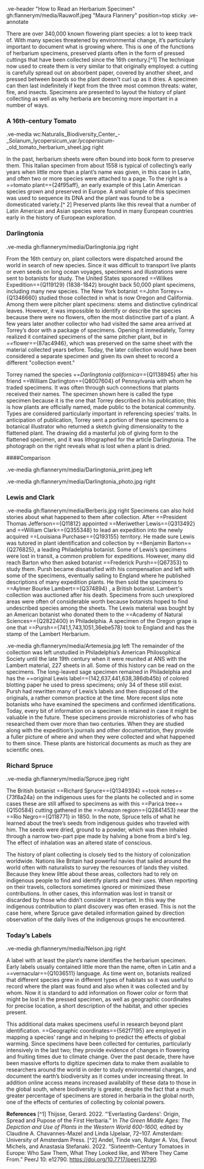 .ve-header "How to Read an Herbarium Specimen" gh:flannerym/media/Rauwolf.jpeg "Maura Flannery" position=top sticky 
.ve-annotate

There are over 340,000 known flowering plant species:  a lot to keep track of. With many species threatened by environmental change, it’s particularly important to document what is growing where. This is one of the functions of herbarium specimens, preserved plants often in the form of pressed cuttings that have been collected since the 16th century.[^1]  The technique now used to create them is very similar to that originally employed:  a cutting is carefully spread out on absorbent paper, covered by another sheet, and pressed between boards so the plant doesn't curl up as it dries. A specimen can then last indefinitely if kept from the three most common threats: water, fire, and insects.  Specimens are presented to layout the history of plant collecting as well as why herbaria are becoming more important in a number of ways.

### A 16th-century Tomato

.ve-media wc:Naturalis_Biodiversity_Center_-_Solanum_lycopersicum_var._lycopersicum_-_old_tomato_herbarium_sheet.jpg right 

In the past, herbarium sheets were often bound into book form to preserve them.  This Italian specimen from about 1558 is typical of collecting’s early years when little more than a plant’s name was given, in this case in Latin, and often two or more species were attached to a page.  To the right is a ==tomato plant=={24f95aff}, an early example of this Latin American species grown and preserved in Europe.  A small sample of this specimen was used to sequence its DNA and the plant was found to be a domesticated variety.[^ 2]  Preserved plants like this reveal that a number of Latin American and Asian species were found in many European countries early in the history of European exploration. 

### Darlingtonia

.ve-media gh:flannerym/media/Darlingtonia.jpg right

From the 16th century on, plant collectors were dispatched around the world in search of new species.  Since it was difficult to transport live plants or even seeds on long ocean voyages, specimens and illustrations were sent to botanists for study.  The United States sponsored ==Wilkes Expedition=={Q119129} (1838-1842) brought back 50,000 plant specimens, including many new species.  The New York botanist ==John Torrey=={Q1346660} studied those collected in what is now Oregon and California.  Among them were pitcher plant specimens:  stems and distinctive cylindrical leaves.  However, it was impossible to identify or describe the species because there were no flowers, often the most distinctive part of a plant.  A few years later another collector who had visited the same area arrived at Torrey’s door with a package of specimens.  Opening it immediately, Torrey realized it contained specimens of the same pitcher plant, but in ==flower=={87ac4946}, which was preserved on the same sheet with the material collected years before.  Today, the later collection would have been considered a separate specimen and given its own sheet to record a different "collection event."  

Torrey named the species ==*Darlingtonia californica*=={Q1138945} after his friend ==William Darlington=={Q8007604} of Pennsylvania with whom he traded specimens.  It was often through such connections that plants received their names.  The specimen shown here is called the type specimen because it is the one that Torrey described in his publication; this is how plants are officially named, made public to the botanical community.  Types are considered particularly important in referencing species’ traits.  In anticipation of publication, Torrey sent a portion of these specimens to a botanical illustrator who returned a sketch giving dimensionality to the flattened plant.  The drawing did a masterful job of giving form to the flattened specimen, and it was lithographed for the article Darlingtonia.  The photograph on the right reveals what is lost when a plant is dried.  

####Comparison

.ve-media gh:flannerym/media/Darlingtonia_print.jpeg left

.ve-media gh:flannerym/media/Darlingtonia_photo.jpg right  


### Lewis and Clark
.ve-media gh:flannerym/media/Berberis.jpg right 
Specimens can also hold stories about what happened to them after collection. After ==President Thomas Jefferson=={Q11812} appointed ==Meriwether Lewis=={Q313492} and ==William Clark=={Q355348} to lead an expedition into the newly acquired ==Louisiana Purchase=={Q193155} territory.  He made sure Lewis was tutored in plant identification and collection by ==Benjamin Barton=={Q276825}, a leading Philadelphia botanist.  Some of Lewis’s specimens were lost in transit, a common problem for expeditions.  However, many did reach Barton who then asked botanist ==Frederick Pursh=={Q67353} to study them. Pursh became dissatisfied with his compensation and left with some of the specimens, eventually sailing to England where he published descriptions of many expedition plants. He then sold the specimens to ==Aylmer Bourke Lambert=={Q374894} , a British botanist.  Lambert's collection was auctioned after his death. Specimens from such unexplored areas were often of considerable worth because botanists hoped to find undescribed species among the sheets.  The Lewis material was bought by an American botanist who donated them to the ==Academy of Natural Sciences=={Q2822400} in Philadelphia. A specimen of the Oregon grape is one that ==Pursh=={741,1,743,1051,36ebe578} took to England and has the stamp of the Lambert Herbarium.

.ve-media gh:flannerym/media/Artemesia.jpg left
The remainder of the collection was left unstudied in Philadelphia’s American Philosophical Society until the late 19th century when it were reunited at ANS with the Lambert material, 227 sheets in all. Some of this history can be read on the specimens. The long-leaved sage specimen remained in Philadelphia and has the ==original Lewis label=={142,637,441,638,386db45b} of colored blotting paper he used to press specimens; only 34 of these still exist. Pursh had rewritten many of Lewis’s labels and then disposed of the originals, a rather common practice at the time. More recent slips note botanists who have examined the specimens and confirmed identifications. Today, every bit of information on a specimen is retained in case it might be valuable in the future.  These specimens provide microhistories of who has researched them over more than two centuries. When they are studied along with the expedition’s journals and other documentation, they provide a fuller picture of where and when they were collected and what happened to them since. These plants are historical documents as much as they are scientific ones.

### Richard Spruce
.ve-media gh:flannerym/media/Spruce.jpeg right

The British botanist ==Richard Spruce=={Q1349394} ==took notes=={73f8a24a} on the indigenous uses for the plants he collected and in some cases these are still affixed to specimens as with this ==Paricá tree=={Q150584} cutting gathered in the ==Amazon region=={Q2841453} near the ==Rio Negro=={Q118771} in 1850.  In the note, Spruce tells of what he learned about the tree’s seeds from indigenous guides who traveled with him.  The seeds were dried, ground to a powder, which was then inhaled through a narrow two-part pipe made by halving a bone from a bird's leg.  The effect of inhalation was an altered state of conscious.  

The history of plant collecting is closely tied to the history of colonization worldwide.  Nations like Britain had powerful navies that sailed around the world often with naturalists to survey the resources of lands they visited.  Because they knew little about these areas, collectors had to rely on indigenous people to find and identify plants and their uses.  When reporting on their travels, collectors sometimes ignored or minimized these contributions.  In other cases, this information was lost in transit or discarded by those who didn’t consider it important.  In this way the indigenous contribution to plant discovery was often erased.  This is not the case here, where Spruce gave detailed information gained by direction observation of the daily lives of the indigenous groups he encountered.

### Today’s Labels
.ve-media gh:flannerym/media/Nelson.jpg right

A label with at least the plant’s name identifies the herbarium specimen.  Early labels usually contained little more than the name, often in Latin and a ==vernacular=={Q1036511} language. As time went on, botanists realized that different species grew in different types of habitats so it was useful to record where the plant was found and also when it was collected and by whom.  Now it is standard to add information on flower color or form that might be lost in the pressed specimen, as well as geographic coordinates for precise location, a short description of the habitat, and other species present.  

This additional data makes specimens useful in research beyond plant identification.  ==Geographic coordinates=={562f7195} are employed in mapping a species’ range and in helping to predict the effects of global warming.  Since specimens have been collected for centuries, particularly intensively in the last two; they provide evidence of changes in flowering and fruiting times due to climate change.  Over the past decade, there have been massive efforts to digitize specimen data to make them available to researchers around the world in order to study environmental changes, and document the earth’s biodiversity as it comes under increasing threat.  In addition online access means increased availablity of these data to those in the global south, where biodiversity is greater, despite the fact that a much greater percentage of specimens are stored in herbaria in the global north, one of the effects of centuries of collecting by colonial powers.

**References**
[^1] Thijsse, Gerard. 2022. “‘Everlasting Gardens’: Origin, Spread and Pupose of the First Herbaria.” In *The Green Middle Ages: The Depiction and Use of Plants in the Western World  600-1600,* edited by Claudine A. Chavannes-Mazel and Linda IJpelaar, 72–107. Amsterdam: University of Amsterdam Press.
[^2] Andel, Tinde van, Rutger A. Vos, Ewout Michels, and Anastasia Stefanaki. 2022. “Sixteenth-Century Tomatoes in Europe: Who Saw Them, What They Looked like, and Where They Came From.” PeerJ 10: e12790. https://doi.org/10.7717/peerj.12790.








